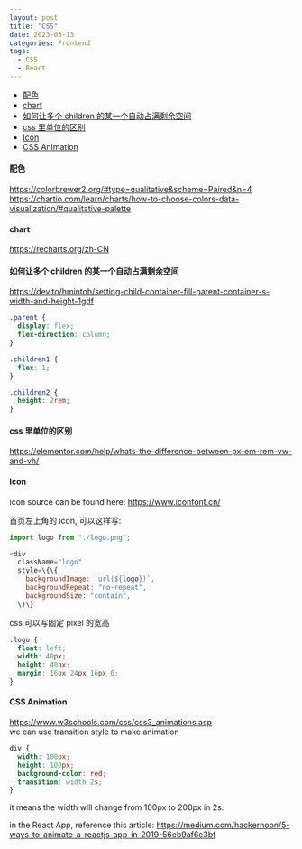 ```yaml
---
layout: post
title: "CSS"
date: 2023-03-13
categories: Frontend
tags:
  - CSS
  - React
---
```


- [配色](#配色)
- [chart](#chart)
- [如何让多个 children 的某一个自动占满剩余空间](#如何让多个-children-的某一个自动占满剩余空间)
- [css 里单位的区别](#css-里单位的区别)
- [Icon](#icon)
- [CSS Animation](#css-animation)

#### 配色

<https://colorbrewer2.org/#type=qualitative&scheme=Paired&n=4>  
<https://chartio.com/learn/charts/how-to-choose-colors-data-visualization/#qualitative-palette>

#### chart

<https://recharts.org/zh-CN>

#### 如何让多个 children 的某一个自动占满剩余空间

<https://dev.to/hmintoh/setting-child-container-fill-parent-container-s-width-and-height-1gdf>

```css
.parent {
  display: flex;
  flex-direction: column;
}

.children1 {
  flex: 1;
}

.children2 {
  height: 2rem;
}
```

#### css 里单位的区别

<https://elementor.com/help/whats-the-difference-between-px-em-rem-vw-and-vh/>

#### Icon

icon source can be found here: <https://www.iconfont.cn/>

首页左上角的 icon, 可以这样写:

```js
import logo from "./logo.png";

<div
  className="logo"
  style=\{\{
    backgroundImage: `url(${logo})`,
    backgroundRepeat: "no-repeat",
    backgroundSize: "contain",
  \}\}
```

css 可以写固定 pixel 的宽高

```css
.logo {
  float: left;
  width: 40px;
  height: 40px;
  margin: 16px 24px 16px 0;
}
```

#### CSS Animation

<https://www.w3schools.com/css/css3_animations.asp>  
we can use transition style to make animation

```css
div {
  width: 100px;
  height: 100px;
  background-color: red;
  transition: width 2s;
}
```

it means the width will change from 100px to 200px in 2s.

in the React App, reference this article: <https://medium.com/hackernoon/5-ways-to-animate-a-reactjs-app-in-2019-56eb9af6e3bf>

